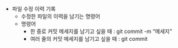 - 파일 수정 이력 기록
    - 수정한 파일의 이력을 남기는 명령어
    - 명령어
        - 한 중로 커밋 메세지를 남기고 싶을 때 : git commit -m “메세지”
        - 여러 줄의 커밋 메세지를 남기고 싶을 때 : git commit
